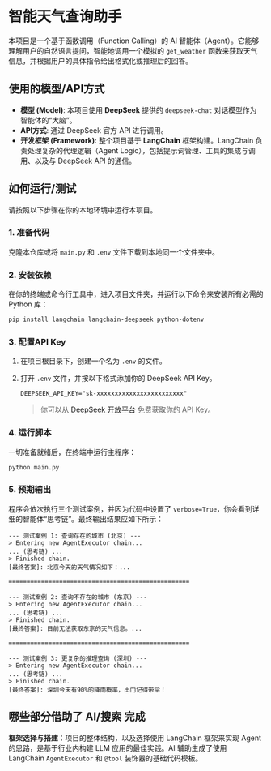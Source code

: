# 智能天气查询助手 

本项目是一个基于函数调用（Function Calling）的 AI 智能体（Agent）。它能够理解用户的自然语言提问，智能地调用一个模拟的 `get_weather` 函数来获取天气信息，并根据用户的具体指令给出格式化或推理后的回答。

## 使用的模型/API方式

* **模型 (Model)**: 本项目使用 **DeepSeek** 提供的 `deepseek-chat` 对话模型作为智能体的“大脑”。
* **API方式**: 通过 DeepSeek 官方 API 进行调用。
* **开发框架 (Framework)**: 整个项目基于 **LangChain** 框架构建。LangChain 负责处理复杂的代理逻辑（Agent Logic），包括提示词管理、工具的集成与调用、以及与 DeepSeek API 的通信。

## 如何运行/测试

请按照以下步骤在你的本地环境中运行本项目。

### 1. 准备代码
克隆本仓库或将 `main.py` 和 `.env` 文件下载到本地同一个文件夹中。

### 2. 安装依赖
在你的终端或命令行工具中，进入项目文件夹，并运行以下命令来安装所有必需的 Python 库：
```bash
pip install langchain langchain-deepseek python-dotenv
```

### 3. 配置API Key
1.  在项目根目录下，创建一个名为 `.env` 的文件。
2.  打开 `.env` 文件，并按以下格式添加你的 DeepSeek API Key。

    ```
    DEEPSEEK_API_KEY="sk-xxxxxxxxxxxxxxxxxxxxxxxx"
    ```
    > 你可以从 [DeepSeek 开放平台](https://platform.deepseek.com/) 免费获取你的 API Key。

### 4. 运行脚本
一切准备就绪后，在终端中运行主程序：
```bash
python main.py
```

### 5. 预期输出
程序会依次执行三个测试案例，并因为代码中设置了 `verbose=True`，你会看到详细的智能体“思考链”。最终输出结果应如下所示：

```
--- 测试案例 1: 查询存在的城市 (北京) ---
> Entering new AgentExecutor chain...
... (思考链) ...
> Finished chain.
[最终答案]: 北京今天的天气情况如下：...

==================================================

--- 测试案例 2: 查询不存在的城市 (东京) ---
> Entering new AgentExecutor chain...
... (思考链) ...
> Finished chain.
[最终答案]: 目前无法获取东京的天气信息。...

==================================================

--- 测试案例 3: 更复杂的推理查询 (深圳) ---
> Entering new AgentExecutor chain...
... (思考链) ...
> Finished chain.
[最终答案]: 深圳今天有90%的降雨概率，出门记得带伞！
```

## 哪些部分借助了 AI/搜索 完成

**框架选择与搭建**：项目的整体结构，以及选择使用 LangChain 框架来实现 Agent 的思路，是基于行业内构建 LLM 应用的最佳实践。AI 辅助生成了使用 LangChain `AgentExecutor` 和 `@tool` 装饰器的基础代码模板。





